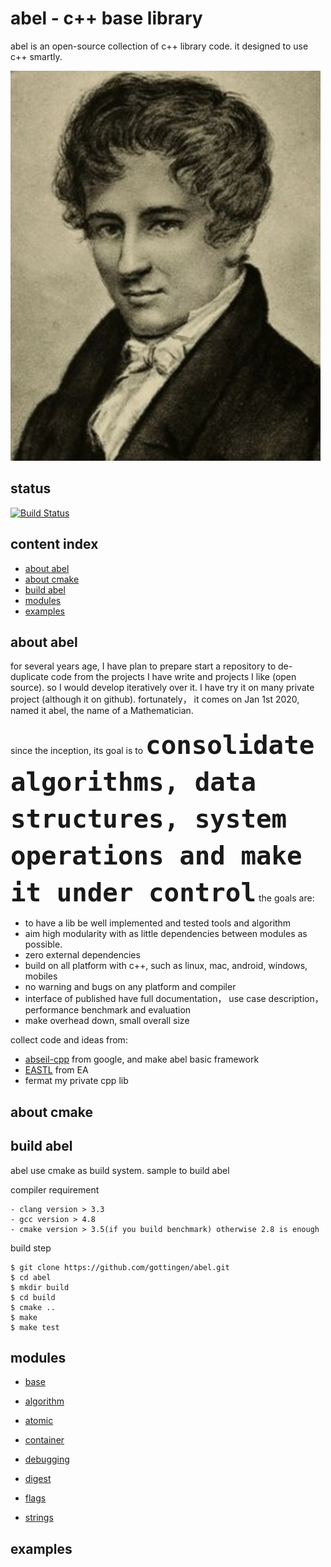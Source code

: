# abel - c++ base library

abel is an open-source collection of c++ library code. it designed to use c++ smartly.

![abel](https://github.com/gottingen/abel/blob/master/docs/images/abel.png)

## status

[![Build Status](https://www.travis-ci.org/gottingen/abel.svg?branch=master)](https://travis-ci.org/gottingen/abel)

## content index

* [about abel](#about)
* [about cmake](#cmake)
* [build abel](#build)
* [modules](#modules)
* [examples](#examples)

<a name="about"> </a>

## about abel

for several years age, I have plan to prepare start a repository to de-duplicate code from the projects I have write and
projects I like (open source). so I would develop iteratively over it. I have try it on many private project (although 
it on github).  fortunately， it comes on Jan 1st 2020, named it abel, the name of a Mathematician.

since the inception, its goal is to <font size=16> **`consolidate algorithms, data structures, system operations and make it under control`**</font>
the goals are:

* to have a lib be well implemented and tested tools and algorithm
* aim high modularity with as little dependencies between modules as possible.
* zero external dependencies
* build on all platform with c++, such as linux, mac, android, windows, mobiles
* no warning and bugs on any platform and compiler
* interface of published have full documentation， use case description，performance benchmark and evaluation
* make overhead down, small overall size


collect code and ideas from:

* [abseil-cpp](https://github.com/abseil/abseil-cpp) from google, and make abel basic framework
* [EASTL](https://github.com/electronicarts/EASTL) from EA
* fermat my private cpp lib


<a name="cmake"> </a>
 
## about cmake


<a name="build"> </a>

## build abel

abel use cmake as build system. sample to build abel

compiler requirement

    - clang version > 3.3
    - gcc version > 4.8
    - cmake version > 3.5(if you build benchmark) otherwise 2.8 is enough
build step

    $ git clone https://github.com/gottingen/abel.git
    $ cd abel
    $ mkdir build
    $ cd build
    $ cmake ..
    $ make
    $ make test
    
<a name="modules"> </a>

## modules

<a name="examples"> </a>

* [base](/docs/en/base.md)

* [algorithm](/docs/en/algorithm.md)
* [atomic](/docs/en/atomic.md) 
* [container](/docs/en/container.md)
* [debugging](/docs/en/debugging.md)
* [digest](/docs/en/digest.md)
* [flags](/docs/en/flags.md)
* [strings](/docs/en/strings.md)


## examples